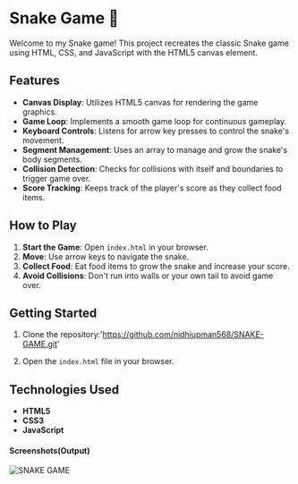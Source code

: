 

# Snake Game 🐍

Welcome to my Snake game! This project recreates the classic Snake game using HTML, CSS, and JavaScript with the HTML5 canvas element.

## Features

- **Canvas Display**: Utilizes HTML5 canvas for rendering the game graphics.
- **Game Loop**: Implements a smooth game loop for continuous gameplay.
- **Keyboard Controls**: Listens for arrow key presses to control the snake's movement.
- **Segment Management**: Uses an array to manage and grow the snake's body segments.
- **Collision Detection**: Checks for collisions with itself and boundaries to trigger game over.
- **Score Tracking**: Keeps track of the player's score as they collect food items.

## How to Play

1. **Start the Game**: Open `index.html` in your browser.
2. **Move**: Use arrow keys to navigate the snake.
3. **Collect Food**: Eat food items to grow the snake and increase your score.
4. **Avoid Collisions**: Don't run into walls or your own tail to avoid game over.

## Getting Started

1. Clone the repository:'https://github.com/nidhiupman568/SNAKE-GAME.git'
   
2. Open the `index.html` file in your browser.

## Technologies Used

- **HTML5**
- **CSS3**
- **JavaScript**

#### Screenshots(Output)

![SNAKE GAME](https://github.com/nidhiupman568/SNAKE-GAME/assets/130860182/f3aae81c-5b31-42d4-a6c2-3c398ae940ae)

